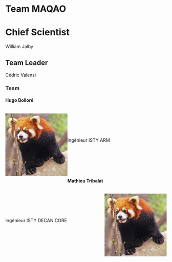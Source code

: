 # Team MAQAO

# Chief Scientist

William Jalby

## Team Leader

Cédric Valensi

### Team

#### Hugo Bolloré

<p style="float:left;">
  <img src="panda-roux-small.png" alt="Red panda" title="Cute and like apples!" />
</p>
<p style="line-height:196px;">
  Ingénieur ISTY
  ARM
</p>

#### Mathieu Tribalat

<p style="float:right;">
  <img src="panda-roux-small.png" alt="Red panda" title="Cute but psycho!" />
</p>
<p style="line-height:196px;">
  Ingénieur ISTY
  DECAN
  CORE
</p>
